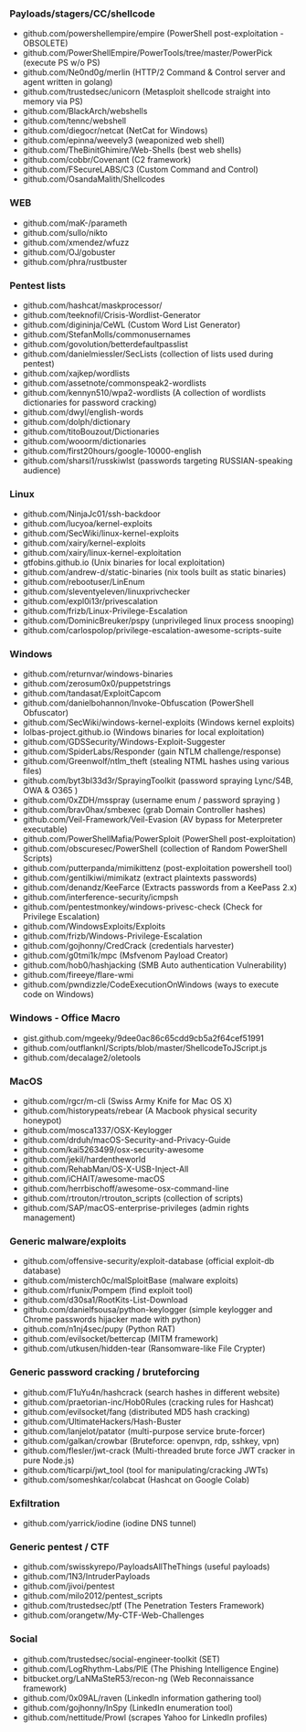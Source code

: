 ### Payloads/stagers/CC/shellcode
- github.com/powershellempire/empire (PowerShell post-exploitation - OBSOLETE)
- github.com/PowerShellEmpire/PowerTools/tree/master/PowerPick (execute PS w/o PS)
- github.com/Ne0nd0g/merlin (HTTP/2 Command & Control server and agent written in golang)
- github.com/trustedsec/unicorn (Metasploit shellcode straight into memory via PS)
- github.com/BlackArch/webshells
- github.com/tennc/webshell
- github.com/diegocr/netcat (NetCat for Windows)
- github.com/epinna/weevely3 (weaponized web shell)
- github.com/TheBinitGhimire/Web-Shells (best web shells)
- github.com/cobbr/Covenant (C2 framework)
- github.com/FSecureLABS/C3 (Custom Command and Control)
- github.com/OsandaMalith/Shellcodes

### WEB
- github.com/maK-/parameth
- github.com/sullo/nikto
- github.com/xmendez/wfuzz
- github.com/OJ/gobuster
- github.com/phra/rustbuster


### Pentest lists
- github.com/hashcat/maskprocessor/
- github.com/teeknofil/Crisis-Wordlist-Generator
- github.com/digininja/CeWL (Custom Word List Generator)
- github.com/StefanMolls/commonusernames
- github.com/govolution/betterdefaultpasslist
- github.com/danielmiessler/SecLists (collection of lists used during pentest)
- github.com/xajkep/wordlists
- github.com/assetnote/commonspeak2-wordlists
- github.com/kennyn510/wpa2-wordlists (A collection of wordlists dictionaries for password cracking)
- github.com/dwyl/english-words
- github.com/dolph/dictionary
- github.com/titoBouzout/Dictionaries
- github.com/wooorm/dictionaries
- github.com/first20hours/google-10000-english
- github.com/sharsi1/russkiwlst (passwords targeting RUSSIAN-speaking audience)

### Linux
- github.com/NinjaJc01/ssh-backdoor
- github.com/lucyoa/kernel-exploits
- github.com/SecWiki/linux-kernel-exploits
- github.com/xairy/kernel-exploits
- github.com/xairy/linux-kernel-exploitation
- gtfobins.github.io (Unix binaries for local exploitation)
- github.com/andrew-d/static-binaries (nix tools built as static binaries)
- github.com/rebootuser/LinEnum
- github.com/sleventyeleven/linuxprivchecker
- github.com/expl0i13r/privescalation
- github.com/frizb/Linux-Privilege-Escalation
- github.com/DominicBreuker/pspy (unprivileged linux process snooping)
- github.com/carlospolop/privilege-escalation-awesome-scripts-suite


### Windows
- github.com/returnvar/windows-binaries
- github.com/zerosum0x0/puppetstrings
- github.com/tandasat/ExploitCapcom
- github.com/danielbohannon/Invoke-Obfuscation (PowerShell Obfuscator)
- github.com/SecWiki/windows-kernel-exploits (Windows kernel exploits)
- lolbas-project.github.io (Windows binaries for local exploitation)
- github.com/GDSSecurity/Windows-Exploit-Suggester
- github.com/SpiderLabs/Responder (gain NTLM challenge/response)
- github.com/Greenwolf/ntlm_theft (stealing NTML hashes using various files)
- github.com/byt3bl33d3r/SprayingToolkit (password spraying Lync/S4B, OWA & O365 )
- github.com/0xZDH/msspray (username enum / password spraying )
- github.com/brav0hax/smbexec (grab Domain Controller hashes)
- github.com/Veil-Framework/Veil-Evasion (AV bypass for Meterpreter executable)
- github.com/PowerShellMafia/PowerSploit (PowerShell post-exploitation)
- github.com/obscuresec/PowerShell (collection of Random PowerShell Scripts)
- github.com/putterpanda/mimikittenz (post-exploitation powershell tool)
- github.com/gentilkiwi/mimikatz (extract plaintexts passwords)
- github.com/denandz/KeeFarce (Extracts passwords from a KeePass 2.x)
- github.com/interference-security/icmpsh
- github.com/pentestmonkey/windows-privesc-check (Check for Privilege Escalation)
- github.com/WindowsExploits/Exploits
- github.com/frizb/Windows-Privilege-Escalation
- github.com/gojhonny/CredCrack (credentials harvester)
- github.com/g0tmi1k/mpc (Msfvenom Payload Creator)
- github.com/hob0/hashjacking (SMB Auto authentication Vulnerability)
- github.com/fireeye/flare-wmi
- github.com/pwndizzle/CodeExecutionOnWindows (ways to execute code on Windows)

### Windows - Office Macro
- gist.github.com/mgeeky/9dee0ac86c65cdd9cb5a2f64cef51991
- github.com/outflanknl/Scripts/blob/master/ShellcodeToJScript.js
- github.com/decalage2/oletools

### MacOS
- github.com/rgcr/m-cli (Swiss Army Knife for Mac OS X)
- github.com/historypeats/rebear (A Macbook physical security honeypot)
- github.com/mosca1337/OSX-Keylogger
- github.com/drduh/macOS-Security-and-Privacy-Guide
- github.com/kai5263499/osx-security-awesome
- github.com/jekil/hardentheworld
- github.com/RehabMan/OS-X-USB-Inject-All
- github.com/iCHAIT/awesome-macOS
- github.com/herrbischoff/awesome-osx-command-line
- github.com/rtrouton/rtrouton_scripts (collection of scripts)
- github.com/SAP/macOS-enterprise-privileges (admin rights management)


### Generic malware/exploits
- github.com/offensive-security/exploit-database (official exploit-db database)
- github.com/misterch0c/malSploitBase (malware exploits)
- github.com/rfunix/Pompem (find exploit tool)
- github.com/d30sa1/RootKits-List-Download
- github.com/danielfsousa/python-keylogger (simple keylogger and Chrome passwords hijacker made with python)
- github.com/n1nj4sec/pupy (Python RAT)
- github.com/evilsocket/bettercap (MITM framework)
- github.com/utkusen/hidden-tear (Ransomware-like File Crypter)


### Generic password cracking / bruteforcing
- github.com/F1uYu4n/hashcrack (search hashes in different website)
- github.com/praetorian-inc/Hob0Rules (cracking rules for Hashcat)
- github.com/evilsocket/fang (distributed MD5 hash cracking)
- github.com/UltimateHackers/Hash-Buster
- github.com/lanjelot/patator (multi-purpose service brute-forcer)
- github.com/galkan/crowbar (Bruteforce: openvpn, rdp, sshkey, vpn)
- github.com/flesler/jwt-crack (Multi-threaded brute force JWT cracker in pure Node.js)
- github.com/ticarpi/jwt_tool (tool for manipulating/cracking JWTs)
- github.com/someshkar/colabcat (Hashcat on Google Colab)

### Exfiltration
- github.com/yarrick/iodine (iodine DNS tunnel)


### Generic pentest / CTF
- github.com/swisskyrepo/PayloadsAllTheThings (useful payloads)
- github.com/1N3/IntruderPayloads
- github.com/jivoi/pentest
- github.com/milo2012/pentest_scripts
- github.com/trustedsec/ptf (The Penetration Testers Framework)
- github.com/orangetw/My-CTF-Web-Challenges


### Social
- github.com/trustedsec/social-engineer-toolkit (SET)
- github.com/LogRhythm-Labs/PIE (The Phishing Intelligence Engine)
- bitbucket.org/LaNMaSteR53/recon-ng (Web Reconnaissance framework)
- github.com/0x09AL/raven (LinkedIn information gathering tool)
- github.com/gojhonny/InSpy (LinkedIn enumeration tool)
- github.com/nettitude/Prowl (scrapes Yahoo for LinkedIn profiles)
